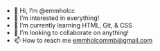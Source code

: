 - 👋 Hi, I’m @emmholcc
- 👀 I’m interested in everything! 
- 🌱 I’m currently learning HTML, Git, & CSS
- 💞️ I’m looking to collaborate on anything!
- 📫 How to reach me emmholcommb@gmail.com

<!---
emmholcc/emmholcc is a ✨ special ✨ repository because its `README.md` (this file) appears on your GitHub profile.
You can click the Preview link to take a look at your changes.
--->
